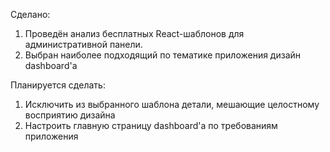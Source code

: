 Сделано:
1) Проведён анализ бесплатных React-шаблонов для административной панели.
2) Выбран наиболее подходящий по тематике приложения дизайн dashboard'а

Планируется сделать:
1) Исключить из выбранного шаблона детали, мешающие целостному восприятию дизайна
2) Настроить главную страницу dashboard'а по требованиям приложения
